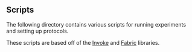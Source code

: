 ## Scripts

The following directory contains various scripts for running experiments 
and setting up protocols.

These scripts are based off of the [Invoke](https://www.pyinvoke.org/) and [Fabric](https://www.fabfile.org/) libraries.